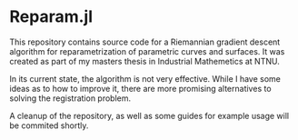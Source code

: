 # Reparam.jl
This repository contains source code for a Riemannian gradient descent algorithm for reparametrization of parametric curves and surfaces. It was created as part of my masters thesis in Industrial Mathemetics at NTNU.

In its current state, the algorithm is not very effective. While I have some ideas as to how to improve it, there are more promising alternatives to solving the registration problem. 

A cleanup of the repository, as well as some guides for example usage will be commited shortly. 
